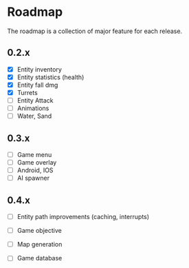 # Roadmap

The roadmap is a collection of major feature for each release.

## 0.2.x

- [x] Entity inventory
- [x] Entity statistics (health)
- [x] Entity fall dmg
- [x] Turrets
- [ ] Entity Attack
- [ ] Animations
- [ ] Water, Sand

## 0.3.x

- [ ] Game menu
- [ ] Game overlay
- [ ] Android, IOS
- [ ] AI spawner

## 0.4.x

- [ ] Entity path improvements (caching, interrupts)
- [ ] Game objective
- [ ] Map generation
- [ ] Game database




